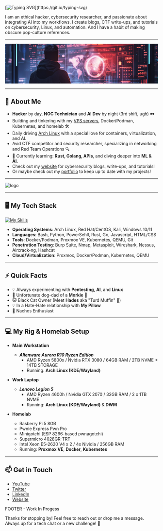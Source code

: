 [![Typing SVG](https://readme-typing-svg.demolab.com?font=Fira+Code&weight=450&size=22&duration=4000&pause=10&color=459EB5&center=true&vCenter=true&multiline=true&width=800&height=100&lines=%F0%9F%91%8B+Hey%2C+my+name's+Angel%2C+but+you+can;call+me+by+my+handle%2C+CypherOxide!)](https://git.io/typing-svg)


I am an ethical hacker, cybersecurity researcher, and passionate about integrating AI into my workflows. I create blogs, CTF write-ups, and tutorials on cybersecurity, Linux, and automation. And I have a habit of making obscure pop-culture references.

---

![Banner](Banner.png)

---

## 🚀 About Me
- **Hacker** by day, **NOC Technician** and **AI Dev** by night (3rd shift, ugh) 🕶️
- Building and tinkering with my [VPS servers](https://hostinger.com/?REFERRALCODE=1ANGELSANTI16), Docker/Podman, Kubernetes, and homelab 🛠️
- Daily driving [Arch Linux](https://archlinux.org/) with a special love for containers, virtualization, and AI.
- Avid CTF competitor and security researcher, specializing in networking and Red Team Operations 🔍
- 🧠 Currently learning: **Rust, Golang, APIs**, and diving deeper into **ML & AI**.
- Check out my [website](https://www.hopeintsys.com) for cybersecurity blogs, write-ups, and tutorials!
- Or maybe check out my [portfolio](https://angelsantiago.me) to keep up to date with my projects!

---

![logo](https://raw.githubusercontent.com/cypheroxide/cypheroxide/github-metrics.svg)

---

## 🖥️ My Tech Stack


[![My Skills](https://skillicons.dev/icons?i=py,js,ts,html,css,bash,powershell,azure,aws,kubernetes,arch,kali,redhat,cmake,notion,obsidian,git,github,go,mongodb,postgres,nodejs,raspberrypi,replit,rust,tensorflow,pytorch,ubuntu,vscode,windows,wordpress&perline=13)](https://skillicons.dev)

- **Operating Systems**: Arch Linux, Red Hat/CentOS, Kali, Windows 10/11
- **Languages**: Bash, Python, PowerSehll, Rust, Go, Javascript, HTML/CSS
- **Tools**: Docker/Podman, Proxmox VE, Kubernetes, QEMU, Git
- **Penetration Testing**: Burp Suite, Nmap, Metasploit, Wireshark, Nessus, Aircrack-ng, Hashcat
- **Cloud/Virtualization**: Proxmox, Docker/Podman, Kubernetes, QEMU

---

## ⚡ Quick Facts
- 💡 Always experimenting with **Pentesting**, **AI**, and **Linux**
- 🐺 Unfortunate dog-dad of a **Morkie** 🐾
- 😺 Black Cat Owner (Meet **Hades** aka "Turd Muffin" 🖤)
- 💡 In a Hate-Hate relationship with **My Pillow**
- 🧀 Nachos Enthusiast

---

## 💻 My Rig & Homelab Setup

- **Main Workstation**
  - ***Alienware Aurora R10 Ryzen Edition***
    - AMD Ryzen 5800x / Nvidia RTX 3080 / 64GB RAM / 2TB NVME + 14TB STORAGE
    - Running: **Arch Linux (KDE/Wayland)**

- **Work Laptop**
  - ***Lenovo Legion 5***
    - AMD Ryzen 4600h / Nvidia GTX 2070 / 32GB RAM / 2 x 1TB NVME
    - Running:  **Arch Linux (KDE/Wayland)** & **DWM**

- **Homelab**
  - Rasberry Pi 5 8GB
  - Pwnie Express Pwn Pro
  - Minigotchi (ESP 8266-based pwnagotchi)
  - Supermicro 4028GR-TRT
  - Intel Xeon E5-2620 V4 x 2 / 4x Nividia  / 256GB RAM
  - Running: **Proxmox VE**, **Docker**, **Kubernetes**

---

## 📫 Get in Touch

- [YouTube](https://www.youtube.com/c/CypherOxide)
- [Twitter](https://twitter.com/CypherOxide)
- [LinkedIn](https://www.linkedin.com/in/angel-santiago/)
- [Website](https://www.hopeintsys.com)

FOOTER - Work In Progess

Thanks for stopping by! Feel free to reach out or drop me a message. Always up for a tech chat or a new challenge! 💬
